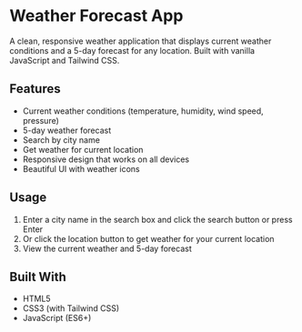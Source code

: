# Weather Forecast App

A clean, responsive weather application that displays current weather conditions and a 5-day forecast for any location. Built with vanilla JavaScript and Tailwind CSS.

## Features

- Current weather conditions (temperature, humidity, wind speed, pressure)
- 5-day weather forecast
- Search by city name
- Get weather for current location
- Responsive design that works on all devices
- Beautiful UI with weather icons

## Usage

1. Enter a city name in the search box and click the search button or press Enter
2. Or click the location button to get weather for your current location
3. View the current weather and 5-day forecast

## Built With

- HTML5
- CSS3 (with Tailwind CSS)
- JavaScript (ES6+)

